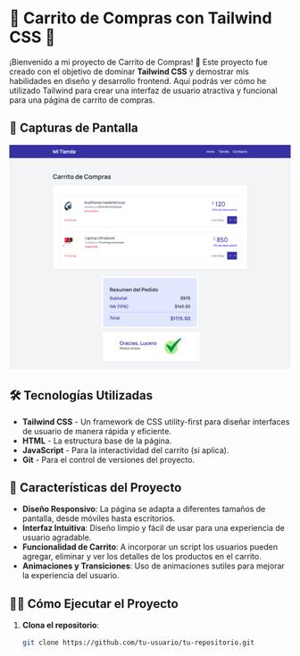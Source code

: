 # 🛒 Carrito de Compras con Tailwind CSS 🎨

¡Bienvenido a mi proyecto de Carrito de Compras! 🚀 Este proyecto fue creado con el objetivo de dominar **Tailwind CSS** y demostrar mis habilidades en diseño y desarrollo frontend. Aquí podrás ver cómo he utilizado Tailwind para crear una interfaz de usuario atractiva y funcional para una página de carrito de compras.

## 📸 Capturas de Pantalla

![Captura de Pantalla 1](1ab23e7e-58bf-4a75-bae2-1753a6799ab2.png)

## 🛠️ Tecnologías Utilizadas

- **Tailwind CSS** - Un framework de CSS utility-first para diseñar interfaces de usuario de manera rápida y eficiente.
- **HTML** - La estructura base de la página.
- **JavaScript** - Para la interactividad del carrito (si aplica).
- **Git** - Para el control de versiones del proyecto.

## 🚀 Características del Proyecto

- **Diseño Responsivo**: La página se adapta a diferentes tamaños de pantalla, desde móviles hasta escritorios.
- **Interfaz Intuitiva**: Diseño limpio y fácil de usar para una experiencia de usuario agradable.
- **Funcionalidad de Carrito**: A incorporar un script los usuarios pueden agregar, eliminar y ver los detalles de los productos en el carrito.
- **Animaciones y Transiciones**: Uso de animaciones sutiles para mejorar la experiencia del usuario.

## 🧑‍💻 Cómo Ejecutar el Proyecto

1. **Clona el repositorio**:
   ```bash
   git clone https://github.com/tu-usuario/tu-repositorio.git

